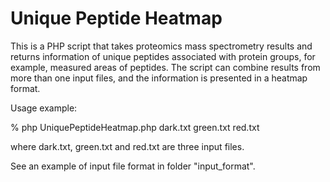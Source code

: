 # Unique Peptide Heatmap

This is a PHP script that takes proteomics mass spectrometry results and returns information of unique peptides associated with protein groups, for example, measured areas of peptides. The script can combine results from more than one input files, and the information is presented in a heatmap format.

Usage example: 

% php UniquePeptideHeatmap.php dark.txt green.txt red.txt

where dark.txt, green.txt and red.txt are three input files. 

See an example of input file format in folder "input_format".

